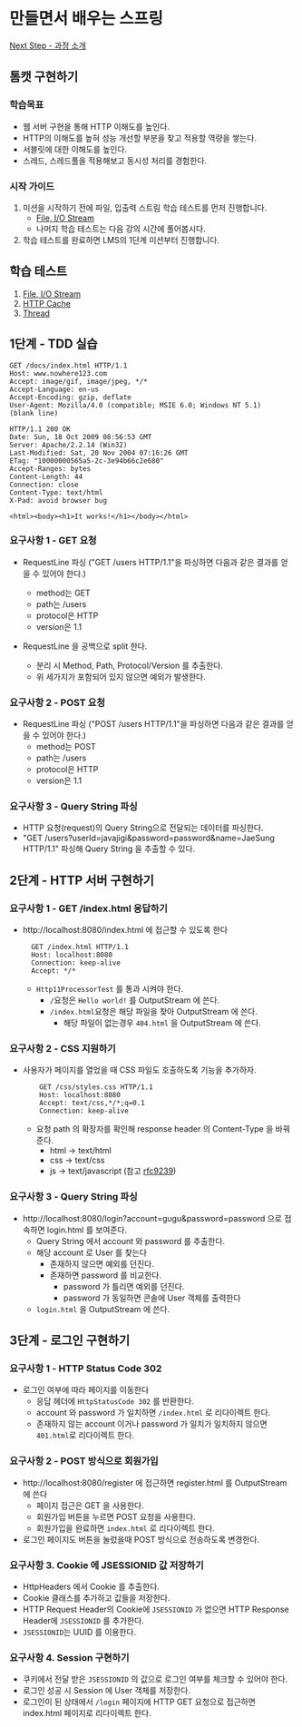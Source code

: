 # 만들면서 배우는 스프링

[Next Step - 과정 소개](https://edu.nextstep.camp/c/4YUvqn9V)

## 톰캣 구현하기

### 학습목표

- 웹 서버 구현을 통해 HTTP 이해도를 높인다.
- HTTP의 이해도를 높혀 성능 개선할 부분을 찾고 적용할 역량을 쌓는다.
- 서블릿에 대한 이해도를 높인다.
- 스레드, 스레드풀을 적용해보고 동시성 처리를 경험한다.

### 시작 가이드

1. 미션을 시작하기 전에 파일, 입출력 스트림 학습 테스트를 먼저 진행합니다.
    - [File, I/O Stream](study/src/test/java/study)
    - 나머지 학습 테스트는 다음 강의 시간에 풀어봅시다.
2. 학습 테스트를 완료하면 LMS의 1단계 미션부터 진행합니다.

## 학습 테스트

1. [File, I/O Stream](study/src/test/java/study)
2. [HTTP Cache](study/src/test/java/cache)
3. [Thread](study/src/test/java/thread)

## 1단계 - TDD 실습

```http request
GET /docs/index.html HTTP/1.1
Host: www.nowhere123.com
Accept: image/gif, image/jpeg, */*
Accept-Language: en-us
Accept-Encoding: gzip, deflate
User-Agent: Mozilla/4.0 (compatible; MSIE 6.0; Windows NT 5.1)
(blank line)
```

```http response
HTTP/1.1 200 OK
Date: Sun, 18 Oct 2009 08:56:53 GMT
Server: Apache/2.2.14 (Win32)
Last-Modified: Sat, 20 Nov 2004 07:16:26 GMT
ETag: "10000000565a5-2c-3e94b66c2e680"
Accept-Ranges: bytes
Content-Length: 44
Connection: close
Content-Type: text/html
X-Pad: avoid browser bug
  
<html><body><h1>It works!</h1></body></html>
```

### 요구사항 1 - GET 요청

- RequestLine 파싱 ("GET /users HTTP/1.1"을 파싱하면 다음과 같은 결과를 얻을 수 있어야 한다.)
    - method는 GET
    - path는 /users
    - protocol은 HTTP
    - version은 1.1

- RequestLine 을 공백으로 split 한다.
    - 분리 시 Method, Path, Protocol/Version 를 추출한다.
    - 위 세가지가 포함되어 있지 않으면 예외가 발생한다.

### 요구사항 2 - POST 요청

- RequestLine 파싱 ("POST /users HTTP/1.1"을 파싱하면 다음과 같은 결과를 얻을 수 있어야 한다.)
    - method는 POST
    - path는 /users
    - protocol은 HTTP
    - version은 1.1

### 요구사항 3 - Query String 파싱

- HTTP 요청(request)의 Query String으로 전달되는 데이터를 파싱한다.
- "GET /users?userId=javajigi&password=password&name=JaeSung HTTP/1.1" 파싱해 Query String 을 추출할 수 있다.

## 2단계 - HTTP 서버 구현하기

### 요구사항 1 - GET /index.html 응답하기

- http://localhost:8080/index.html 에 접근할 수 있도록 한다
    ```http request
      GET /index.html HTTP/1.1
      Host: localhost:8080
      Connection: keep-alive
      Accept: */*
    ```
    - `Http11ProcessorTest` 를 통과 시켜야 한다.
        - `/`요청은 `Hello world!` 를 OutputStream 에 쓴다.
        - `/index.html`요청은 해당 파일을 찾아 OutputStream 에 쓴다.
            - 해당 파일이 없는경우 `404.html` 을 OutputStream 에 쓴다.

### 요구사항 2 - CSS 지원하기

- 사용자가 페이지를 열었을 때 CSS 파일도 호출하도록 기능을 추가하자.
    ```http request
        GET /css/styles.css HTTP/1.1
        Host: localhost:8080
        Accept: text/css,*/*;q=0.1
        Connection: keep-alive
    ```
    - 요청 path 의 확장자를 확인해 response header 의 Content-Type 을 바꿔준다.
        - html -> text/html
        - css -> text/css
        - js -> text/javascript (참고 [rfc9239](https://www.rfc-editor.org/rfc/rfc9239))

### 요구사항 3 - Query String 파싱

- http://localhost:8080/login?account=gugu&password=password 으로 접속하면 login.html 를 보여준다.
    - Query String 에서 account 와 password 를 추출한다.
    - 해당 account 로 User 를 찾는다
        - 존재하지 않으면 예외를 던진다.
        - 존재하면 password 를 비교한다.
            - password 가 틀리면 예외를 던진다.
            - password 가 동일하면 콘솔에 User 객체를 출력한다
    - `login.html` 을 OutputStream 에 쓴다.

## 3단계 - 로그인 구현하기

### 요구사항 1 - HTTP Status Code 302

- 로그인 여부에 따라 페이지를 이동한다
    - 응답 헤더에 `HttpStatusCode 302` 를 반환한다.
    - account 와 password 가 일치하면 `/index.html` 로 리다이렉트 한다.
    - 존재하지 않는 account 이거나 password 가 일치가 일치하지 않으면 `401.html`로 리다이렉트 한다.

### 요구사항 2 - POST 방식으로 회원가입

- http://localhost:8080/register 에 접근하면 register.html 를 OutputStream 에 쓴다
    - 페이지 접근은 GET 을 사용한다.
    - 회원가입 버튼을 누르면 POST 요청을 사용한다.
    - 회원가입을 완료하면 `index.html` 로 리다이렉트 한다.
- 로그인 페이지도 버튼을 눌렀을때 POST 방식으로 전송하도록 변경한다.

### 요구사항 3. Cookie 에 JSESSIONID 값 저장하기

- HttpHeaders 에서 Cookie 를 추출한다.
- Cookie 클래스를 추가하고 값들을 저장한다.
- HTTP Request Header의 Cookie에 `JSESSIONID` 가 없으면 HTTP Response Header에 `JSESSIONID` 를 추가한다.
- `JSESSIONID`는 UUID 를 이용한다.

### 요구사항 4. Session 구현하기

- 쿠키에서 전달 받은 `JSESSIONID` 의 값으로 로그인 여부를 체크할 수 있어야 한다.
- 로그인 성공 시 Session 에 User 객체를 저장한다.
- 로그인이 된 상태에서 `/login` 페이지에 HTTP GET 요청으로 접근하면 index.html 페이지로 리다이렉트 한다.
